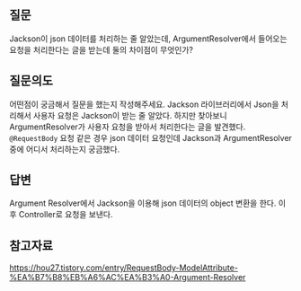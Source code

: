 ## 질문
Jackson이 json 데이터를 처리하는 줄 알았는데, ArgumentResolver에서 들어오는 요청을 처리한다는 글을 받는데 둘의 차이점이 무엇인가?

## 질문의도
어떤점이 궁금해서 질문을 했는지 작성해주세요.
Jackson 라이브러리에서 Json을 처리해서 사용자 요청은 Jackson이 받는 줄 알았다.
하지만 찾아보니 ArgumentResolver가 사용자 요청을 받아서 처리한다는 글을 발견했다.
`@RequestBody` 요청 같은 경우 json 데이터 요청인데 Jackson과 ArgumentResolver 중에 어디서 처리하는지 궁금했다.

## 답변
Argument Resolver에서 Jackson을 이용해 json 데이터의 object 변환을 한다. 이후 Controller로 요청을 보낸다.

## 참고자료
https://hou27.tistory.com/entry/RequestBody-ModelAttribute-%EA%B7%B8%EB%A6%AC%EA%B3%A0-Argument-Resolver

